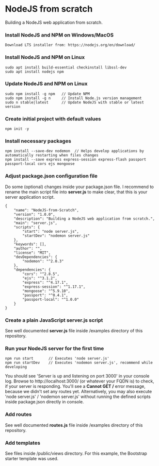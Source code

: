 # NodeJS from scratch
Building a NodeJS web application from scratch.

### Install NodeJS and NPM on Windows/MacOS
    Download LTS installer from: https://nodejs.org/en/download/

### Install NodeJS and NPM on Linux
    sudo apt install build-essential checkinstall libssl-dev
    sudo apt install nodejs npm

### Update NodeJS and NPM on Linux
    sudo npm install -g npm   // Update NPM
    sudo npm install -g n     // Install Node.js version management
    sudo n stable|latest      // Update NodeJS with stable or latest version

### Create initial project with default values
    npm init -y

### Install necessary packages
    npm install --save-dev nodemon  // Helps develop applications by automatically restarting when files changes
    npm install --save express express-session express-flash passport passport-local cors ejs mongoose

### Adjust package.json configuration file
Do some (optional) changes inside your package.json file. I recommend to rename the main script file into **server.js** to make clear, that this is your server application script.

    {
        "name": "NodeJS-from-Scratch",
        "version": "1.0.0",
        "description": "Building a NodeJS web application from scratch.",
        "main": "server.js",
        "scripts": {
            "start": "node server.js",
            "startDev": "nodemon server.js"
        },
        "keywords": [],
        "author": "",
        "license": "MIT",
        "devDependencies": {
            "nodemon": "^2.0.3"
        },
        "dependencies": {
            "cors": "^2.8.5",
            "ejs": "^3.1.2",
            "express": "^4.17.1",
            "express-session": "^1.17.1",
            "mongoose": "^5.9.10",
            "passport": "^0.4.1",
            "passport-local": "^1.0.0"
        }
    }

### Create a plain JavaScript server.js script
See well documented **server.js** file inside /examples directory of this repository.

### Run your NodeJS server for the first time
    npm run start       // Executes 'node server.js'
    npm run startDev    // Executes 'nodemon server.js', recommend while developing
You should see 'Server is up and listening on port 3000' in your console log. Browse to http://localhost:3000/ (or whatever your FQDN is) to check, if your server is responding. You'll see a **Cannot GET /** error message, because we didn't set any routes yet. Alternatively, you may also execute 'node server.js' / 'nodemon server.js' without running the defined scripts inside package.json directly in console.

### Add routes
See well documented **routes.js** file inside /examples directory of this repository.

### Add templates
See files inside /public/views directory. For this example, the Bootstrap starter template was used.